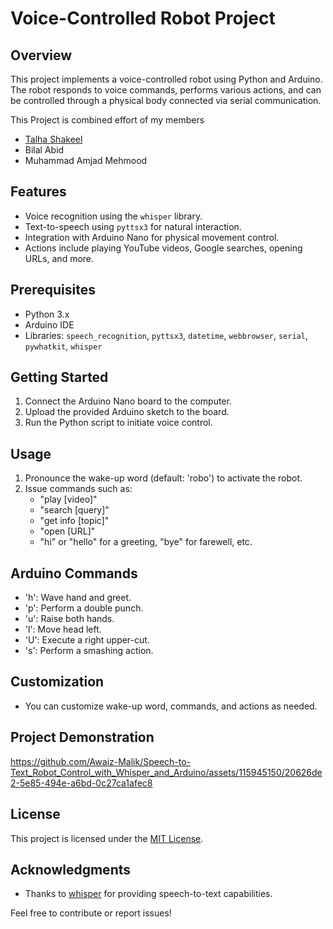 # Voice-Controlled Robot Project

## Overview
This project implements a voice-controlled robot using Python and Arduino. The robot responds to voice commands, performs various actions, and can be controlled through a physical body connected via serial communication.

This Project is combined effort of my members
  - [Talha Shakeel](https://github.com/cls-talha)
  - Bilal Abid
  - Muhammad Amjad Mehmood

## Features
- Voice recognition using the `whisper` library.
- Text-to-speech using `pyttsx3` for natural interaction.
- Integration with Arduino Nano for physical movement control.
- Actions include playing YouTube videos, Google searches, opening URLs, and more.

## Prerequisites
- Python 3.x
- Arduino IDE
- Libraries: `speech_recognition`, `pyttsx3`, `datetime`, `webbrowser`, `serial`, `pywhatkit`, `whisper`

## Getting Started
1. Connect the Arduino Nano board to the computer.
2. Upload the provided Arduino sketch to the board.
3. Run the Python script to initiate voice control.

## Usage
1. Pronounce the wake-up word (default: 'robo') to activate the robot.
2. Issue commands such as:
   - "play [video]"
   - "search [query]"
   - "get info [topic]"
   - "open [URL]"
   - "hi" or "hello" for a greeting, "bye" for farewell, etc.

## Arduino Commands
- 'h': Wave hand and greet.
- 'p': Perform a double punch.
- 'u': Raise both hands.
- 'l': Move head left.
- 'U': Execute a right upper-cut.
- 's': Perform a smashing action.

## Customization
- You can customize wake-up word, commands, and actions as needed.

## Project Demonstration
https://github.com/Awaiz-Malik/Speech-to-Text_Robot_Control_with_Whisper_and_Arduino/assets/115945150/20626de2-5e85-494e-a6bd-0c27ca1afec8


## License
This project is licensed under the [MIT License](LICENSE).

## Acknowledgments
- Thanks to [whisper](https://github.com/openai/whisper) for providing speech-to-text capabilities.

Feel free to contribute or report issues!
